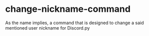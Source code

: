 # change-nickname-command
As the name implies, a command that is designed to change a said mentioned user nickname for Discord.py
